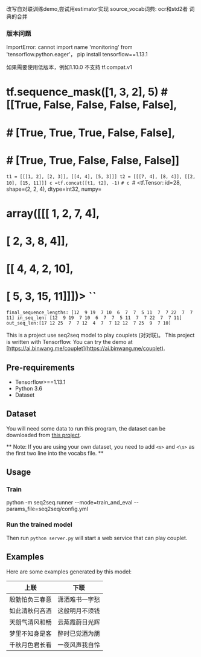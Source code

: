 改写自对联训练demo,尝试用estimator实现
source_vocab词典: ocr和std2者 词典的合并

### 版本问题
ImportError: cannot import name 'monitoring' from 'tensorflow.python.eager'，
pip install tensorflow==1.13.1

如果需要使用低版本，例如1.10.0 不支持 tf.compat.v1

        
# tf.sequence_mask([1, 3, 2], 5)  # [[True, False, False, False, False],
#                                  #  [True, True, True, False, False],
#                                  #  [True, True, False, False, False]]
`t1 = [[[1, 2], [2, 3]], [[4, 4], [5, 3]]]
t2 = [[[7, 4], [8, 4]], [[2, 10], [15, 11]]]
c =tf.concat([t1, t2], -1)`
`# c
`# <tf.Tensor: id=28, shape=(2, 2, 4), dtype=int32, numpy=
# array([[[ 1,  2,  7,  4],
#         [ 2,  3,  8,  4]],
#        [[ 4,  4,  2, 10],
#         [ 5,  3, 15, 11]]])>   ``  


`final_sequence_lengths: [12  9 19  7 10  6  7  7  5 11  7  7 22  7  7 11]
in_seq_len: [12  9 19  7 10  6  7  7  5 11  7  7 22  7  7 11]
out_seq_len:[17 12 25  7  7 12  4  7  7 12 12  7 25  9  7 10]   `



This is a project use seq2seq model to play couplets (对对联)。 This project is written with Tensorflow. 
You can try the demo at [https://ai.binwang.me/couplet](https://ai.binwang.me/couplet).

Pre-requirements
--------------

* Tensorflow>==1.13.1
* Python 3.6
* Dataset


Dataset
-----------

You will need some data to run this program, 
the dataset can be downloaded from [this project](https://github.com/wb14123/couplet-dataset).

** Note: If you are using your own dataset, you need to add `<s>` and `<\s>` as the first two line into the vocabs file. **

Usage
------------

### Train

python -m seq2seq.runner --mode=train_and_eval --params_file=seq2seq/config.yml


### Run the trained model

Then run `python server.py` will start a web service that can play couplet.


Examples
-------------

Here are some examples generated by this model:

| 上联                        | 下联                |
|-----------------------------|--------------------|
| 殷勤怕负三春意                | 潇洒难书一字愁        |
| 如此清秋何吝酒                | 这般明月不须钱        |
| 天朗气清风和畅                | 云蒸霞蔚日光辉        |
| 梦里不知身是客                | 醉时已觉酒为朋        |
| 千秋月色君长看                | 一夜风声我自怜        |
